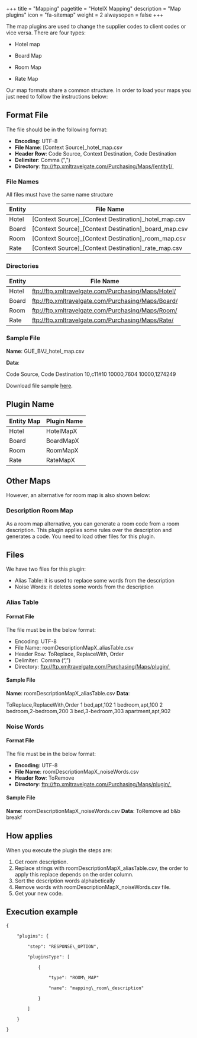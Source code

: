 +++
title = "Mapping"
pagetitle = "HotelX Mapping"
description = "Map plugins"
icon = "fa-sitemap"
weight = 2
alwaysopen = false
+++

The map plugins are used to change the supplier codes to client codes or vice versa. There are four types:

* Hotel map 

* Board Map 

* Room Map 

* Rate Map 

Our map formats share a common structure. In order to load your maps you just need to follow the instructions below:

## Format File

The file should be in the following format:

* **Encoding**: UTF-8
* **File Name**: [Context Source]_hotel_map.csv
* **Header Row**: Code Source, Context Destination, Code Destination
* **Delimiter**: Comma (",")
* **Directory**: ftp://ftp.xmltravelgate.com/Purchasing/Maps/[entity]/ 

### File Names

All files must have the same name structure

|Entity|File Name|
|---|----|
|Hotel|[Context Source]\_[Context Destination]\_hotel\_map.csv|
|Board|[Context Source]\_[Context Destination]\_board\_map.csv|
|Room|[Context Source]\_[Context Destination]\_room\_map.csv|
|Rate|[Context Source]\_[Context Destination]\_rate\_map.csv|

### Directories

|Entity|File Name|
|---|---|
|Hotel|ftp://ftp.xmltravelgate.com/Purchasing/Maps/Hotel/|
|Board|ftp://ftp.xmltravelgate.com/Purchasing/Maps/Board/|
|Room|ftp://ftp.xmltravelgate.com/Purchasing/Maps/Room/|
|Rate|ftp://ftp.xmltravelgate.com/Purchasing/Maps/Rate/|

### Sample File

**Name**: GUE\_BVJ\_hotel\_map.csv

**Data**:

Code Source, Code Destination
10,c11\#10
10000,7604
10000,1274249

Download file sample [here](../sample.csv).

## Plugin Name

|Entity Map|Plugin Name|
|---|---|
|Hotel|HotelMapX|
|Board|BoardMapX|
|Room|RoomMapX|
|Rate|RateMapX|

## Other Maps

However, an alternative for room map is also shown below:

### Description Room Map

As a room map alternative, you can generate a room code from a room description. This plugin applies some rules over the description and generates a code. You need to load other files for this plugin.

## Files

We have two files for this plugin:

* Alias Table: it is used to replace some words from the description 
* Noise Words: it deletes some words from the description 

### Alias Table

#### Format File

The file must be in the below format:

* Encoding: UTF-8 
* File Name: roomDescriptionMapX\_aliasTable.csv 
* Header Row: ToReplace, ReplaceWith, Order 
* Delimiter:  Comma (“,”) 
* Directory: ftp://ftp.xmltravelgate.com/Purchasing/Maps/plugin/ 

#### Sample File

**Name**: roomDescriptionMapX\_aliasTable.csv
**Data**:

ToReplace,ReplaceWith,Order
1 bed,apt,102
1 bedroom,apt,100
2 bedroom,2-bedroom,200
3 bed,3-bedroom,303
apartment,apt,902

### Noise Words

#### Format File

The file must be in the below format:

* **Encoding**: UTF-8 
* **File Name**: roomDescriptionMapX\_noiseWords.csv 
* **Header Row**: ToRemove 
* **Directory**: ftp://ftp.xmltravelgate.com/Purchasing/Maps/plugin/ 

#### Sample File

**Name**: roomDescriptionMapX\_noiseWords.csv
**Data**:
ToRemove
ad
b&b
breakf

## How applies

When you execute the plugin the steps are:

1. Get room description.
1. Replace strings with roomDescriptionMapX\_aliasTable.csv, the order to apply this replace depends on the order column.
1. Sort the description words alphabetically 
1. Remove words with roomDescriptionMapX\_noiseWords.csv file. 
1. Get your new code. 

## Execution example

```
{

    "plugins": {

        "step": "RESPONSE\_OPTION",

        "pluginsType": [

            {

                "type": "ROOM\_MAP"

                "name": "mapping\_room\_description"

            }

        ]

    }

}
```
